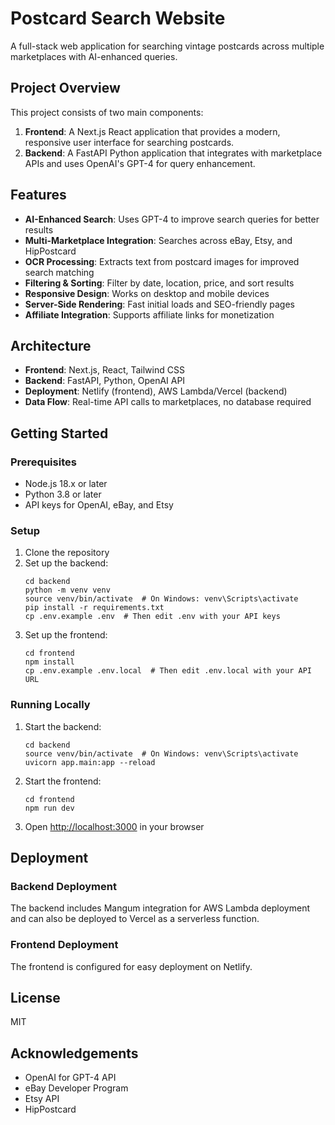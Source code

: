 # Postcard Search Website

A full-stack web application for searching vintage postcards across multiple marketplaces with AI-enhanced queries.

## Project Overview

This project consists of two main components:

1. **Frontend**: A Next.js React application that provides a modern, responsive user interface for searching postcards.
2. **Backend**: A FastAPI Python application that integrates with marketplace APIs and uses OpenAI's GPT-4 for query enhancement.

## Features

- **AI-Enhanced Search**: Uses GPT-4 to improve search queries for better results
- **Multi-Marketplace Integration**: Searches across eBay, Etsy, and HipPostcard
- **OCR Processing**: Extracts text from postcard images for improved search matching
- **Filtering & Sorting**: Filter by date, location, price, and sort results
- **Responsive Design**: Works on desktop and mobile devices
- **Server-Side Rendering**: Fast initial loads and SEO-friendly pages
- **Affiliate Integration**: Supports affiliate links for monetization

## Architecture

- **Frontend**: Next.js, React, Tailwind CSS
- **Backend**: FastAPI, Python, OpenAI API
- **Deployment**: Netlify (frontend), AWS Lambda/Vercel (backend)
- **Data Flow**: Real-time API calls to marketplaces, no database required

## Getting Started

### Prerequisites

- Node.js 18.x or later
- Python 3.8 or later
- API keys for OpenAI, eBay, and Etsy

### Setup

1. Clone the repository
2. Set up the backend:
   ```
   cd backend
   python -m venv venv
   source venv/bin/activate  # On Windows: venv\Scripts\activate
   pip install -r requirements.txt
   cp .env.example .env  # Then edit .env with your API keys
   ```
3. Set up the frontend:
   ```
   cd frontend
   npm install
   cp .env.example .env.local  # Then edit .env.local with your API URL
   ```

### Running Locally

1. Start the backend:
   ```
   cd backend
   source venv/bin/activate  # On Windows: venv\Scripts\activate
   uvicorn app.main:app --reload
   ```
2. Start the frontend:
   ```
   cd frontend
   npm run dev
   ```
3. Open [http://localhost:3000](http://localhost:3000) in your browser

## Deployment

### Backend Deployment

The backend includes Mangum integration for AWS Lambda deployment and can also be deployed to Vercel as a serverless function.

### Frontend Deployment

The frontend is configured for easy deployment on Netlify.

## License

MIT

## Acknowledgements

- OpenAI for GPT-4 API
- eBay Developer Program
- Etsy API
- HipPostcard 